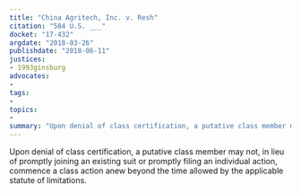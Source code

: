 ```yaml
---
title: "China Agritech, Inc. v. Resh"
citation: "584 U.S. ___"
docket: "17-432"
argdate: "2018-03-26"
publishdate: "2018-06-11"
justices:
- 1993ginsburg
advocates:
- 
tags:
- 
topics:
- 
summary: "Upon denial of class certification, a putative class member may not, in lieu of promptly joining an existing suit or promptly filing an individual action, commence a class action anew beyond the time allowed by the applicable statute of limitations."
---
```

Upon denial of class certification, a putative class member may not, in lieu of promptly joining an existing suit or promptly filing an individual action, commence a class action anew beyond the time allowed by the applicable statute of limitations.


